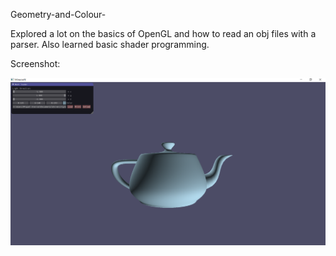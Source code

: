 Geometry-and-Colour-

Explored a lot on the basics of OpenGL and how to read an obj files with a parser. 
Also learned basic shader programming.
 
 Screenshot:
 
 ![](images/Capture.PNG)
